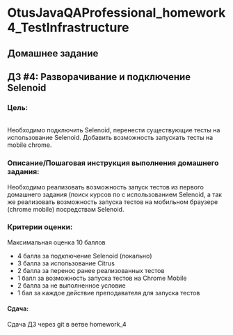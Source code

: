 # OtusJavaQAProfessional_homework4_TestInfrastructure

## Домашнее задание
## ДЗ #4: Разворачивание и подключение Selenoid

### Цель:
<br>
Необходимо подключить Selenoid, перенести существующие тесты на использование Selenoid.
Добавить возможность запускать тесты на mobile chrome.


### Описание/Пошаговая инструкция выполнения домашнего задания:
Необходимо реализовать возможность запуск тестов из первого домашнего задания (поиск курсов по с использованием Selenoid, а так же реализовать возможность запуска тестов на мобильном браузере (chrome mobile) посредствам Selenoid.


### Критерии оценки:
Максимальная оценка 10 баллов

- 4 балла за подключение Selenoid (локально)
- 3 балла за использование Citrus
- 2 балла за перенос ранее реализованных тестов
- 1 балл за возможность запуска тестов на Chrome Mobile
- 2 балла за не выполненное условие
- 1 бал за каждое действие преподавателя для запуска тестов

#### Сдача:
Сдача ДЗ через git в ветве homework_4